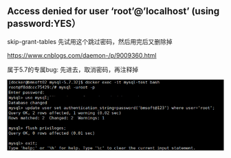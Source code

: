 ## Access denied for user ‘root’@’localhost’ (using password:YES）

skip-grant-tables	先试用这个跳过密码，然后用完后又删除掉

https://www.cnblogs.com/daemon-/p/9009360.html

属于5.7的专属bug: 先进去，取消密码，再注释掉

![密码取消修改又加上](./assets/密码取消修改又加上.png)




